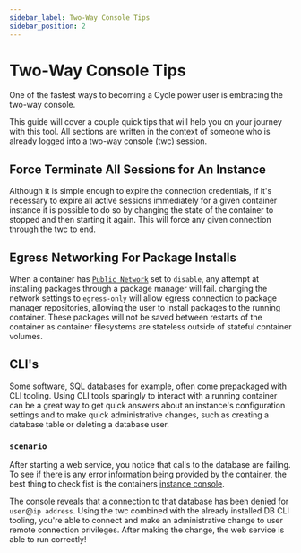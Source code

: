 ```yaml
---
sidebar_label: Two-Way Console Tips
sidebar_position: 2
---
```


# Two-Way Console Tips
One of the fastest ways to becoming a Cycle power user is embracing the two-way console.

This guide will cover a couple quick tips that will help you on your journey with this tool. All sections are written in the context of someone who is already logged into a two-way console (twc) session.


## Force Terminate All Sessions for An Instance
Although it is simple enough to expire the connection credentials, if it's necessary to expire all active sessions immediately for a given container instance it is possible to do so by changing the state of the container to stopped and then starting it again. This will force any given connection through the twc to end. 


## Egress Networking For Package Installs
When a container has [`Public Network`](/docs/containers/configuration/networking#public-network) set to `disable`, any attempt at installing packages through a package manager will fail.  changing the network settings to `egress-only` will allow egress connection to package manager repositories, allowing the user to install packages to the running container.  These packages will not be saved between restarts of the container as container filesystems are stateless outside of stateful container volumes.


## CLI's
Some software, SQL databases for example, often come prepackaged with CLI tooling.  Using CLI tools sparingly to interact with a running container can be a great way to get quick answers about an instance's configuration settings and to make quick administrative changes, such as creating a database table or deleting a database user.

### `scenario`
After starting a web service, you notice that calls to the database are failing.  To see if there is any error information being provided by the container, the best thing to check fist is the containers [instance console](/docs/containers/instances/instance-console).  

The console reveals that a connection to that database has been denied for `user`@`ip address`.  Using the twc combined with the already installed DB CLI tooling, you're able to connect and make an administrative change to user remote connection privileges.  After making the change, the web service is able to run correctly!



